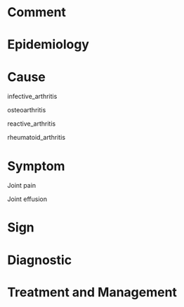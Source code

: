 # Comment

# Epidemiology

# Cause

infective_arthritis

osteoarthritis

reactive_arthritis

rheumatoid_arthritis

# Symptom

Joint pain

Joint effusion

# Sign

# Diagnostic

# Treatment and Management
